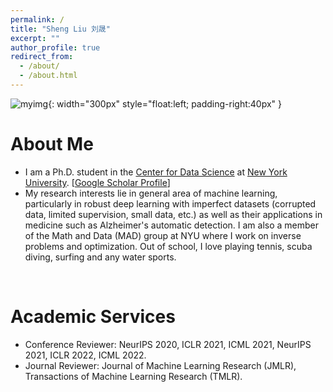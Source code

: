 ```yaml
---
permalink: /
title: "Sheng Liu 刘晟"
excerpt: ""
author_profile: true
redirect_from: 
  - /about/
  - /about.html
---
```


![myimg](https://github.com/shengliu66/shengliu66.github.io/blob/master/images/shengliu_img.png?raw=true){: width="300px" style="float:left; padding-right:40px" }

# About Me
* I am a Ph.D. student in the [Center for Data Science](https://cds.nyu.edu/) at [New York University](https://www.nyu.edu/). [[Google Scholar Profile](https://scholar.google.com/citations?user=rzhzR-cAAAAJ&hl=en)]
* My research interests lie in general area of machine learning, particularly in robust deep learning with imperfect datasets (corrupted data, limited supervision, small data, etc.) as well as their applications in medicine such as Alzheimer's automatic detection. I am also a member of the Math and Data (MAD) group at NYU where I work on inverse problems and optimization. Out of school, I love playing tennis, scuba diving, surfing and any water sports. 


<br clear="left"/>

# Academic Services
* Conference Reviewer: NeurIPS 2020, ICLR 2021, ICML 2021, NeurIPS 2021, ICLR 2022, ICML 2022.
* Journal Reviewer: Journal of Machine Learning Research (JMLR), Transactions of Machine Learning Research (TMLR).






